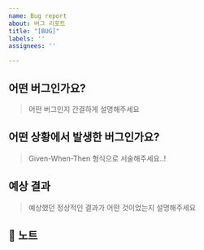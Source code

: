 ```yaml
---
name: Bug report
about: 버그 리포트
title: "[BUG]"
labels: ''
assignees: ''

---
```


## 어떤 버그인가요?

> 어떤 버그인지 간결하게 설명해주세요

## 어떤 상황에서 발생한 버그인가요?

> Given-When-Then 형식으로 서술해주세요..!

## 예상 결과

> 예상했던 정상적인 결과가 어떤 것이었는지 설명해주세요

## 📢 노트
